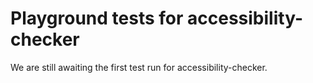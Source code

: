 # Playground tests for accessibility-checker
We are still awaiting the first test run for accessibility-checker.
